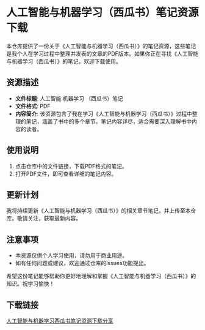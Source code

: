 # 人工智能与机器学习（西瓜书）笔记资源下载

本仓库提供了一份关于《人工智能与机器学习（西瓜书）》的笔记资源，这些笔记是我个人在学习过程中整理并发表的文章的PDF版本。如果你正在寻找《人工智能与机器学习（西瓜书）》的笔记，欢迎下载使用。

## 资源描述

- **文件标题**: 人工智能 机器学习 （西瓜书）笔记
- **文件格式**: PDF
- **内容简介**: 该资源包含了我在学习《人工智能与机器学习（西瓜书）》过程中整理的笔记，涵盖了书中的多个章节。笔记内容详尽，适合需要深入理解书中内容的读者。

## 使用说明

1. 点击仓库中的文件链接，下载PDF格式的笔记。
2. 打开PDF文件，即可查看详细的笔记内容。

## 更新计划

我将持续更新《人工智能与机器学习（西瓜书）》的相关章节笔记，并上传至本仓库。敬请关注，获取最新内容。

## 注意事项

- 本资源仅供个人学习使用，请勿用于商业用途。
- 如有任何问题或建议，欢迎通过仓库的Issues功能提出。

希望这份笔记能够帮助你更好地理解和掌握《人工智能与机器学习（西瓜书）》的知识。祝学习愉快！

## 下载链接

[人工智能与机器学习西瓜书笔记资源下载分享](https://pan.quark.cn/s/1c9ee0c2953b)